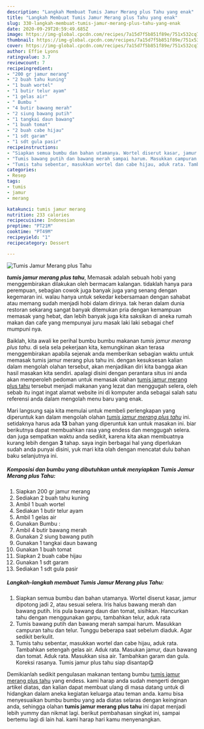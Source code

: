 ```yaml
---
description: "Langkah Membuat Tumis Jamur Merang plus Tahu yang enak"
title: "Langkah Membuat Tumis Jamur Merang plus Tahu yang enak"
slug: 330-langkah-membuat-tumis-jamur-merang-plus-tahu-yang-enak
date: 2020-09-29T20:59:49.685Z
image: https://img-global.cpcdn.com/recipes/7a15d7f5b851f89e/751x532cq70/tumis-jamur-merang-plus-tahu-foto-resep-utama.jpg
thumbnail: https://img-global.cpcdn.com/recipes/7a15d7f5b851f89e/751x532cq70/tumis-jamur-merang-plus-tahu-foto-resep-utama.jpg
cover: https://img-global.cpcdn.com/recipes/7a15d7f5b851f89e/751x532cq70/tumis-jamur-merang-plus-tahu-foto-resep-utama.jpg
author: Effie Lyons
ratingvalue: 3.7
reviewcount: 7
recipeingredient:
- "200 gr jamur merang"
- "2 buah tahu kuning"
- "1 buah wortel"
- "1 butir telur ayam"
- "1 gelas air"
- " Bumbu "
- "4 butir bawang merah"
- "2 siung bawang putih"
- "1 tangkai daun bawang"
- "1 buah tomat"
- "2 buah cabe hijau"
- "1 sdt garam"
- "1 sdt gula pasir"
recipeinstructions:
- "Siapkan semua bumbu dan bahan utamanya. Wortel diserut kasar, jamur dipotong jadi 2, atau sesuai selera. Iris halus bawang merah dan bawang putih. Iris pula bawang daun dan tomat, sisihkan. Hancurkan tahu dengan menggunakan garpu, tambahkan telur, aduk rata"
- "Tumis bawang putih dan bawang merah sampai harum. Masukkan campuran tahu dan telur. Tunggu beberapa saat sebelum diaduk. Agar sedikit berkulit."
- "Tumis tahu sebentar, masukkan wortel dan cabe hijau, aduk rata. Tambahkan setengah gelas air. Aduk rata. Masukan jamur, daun bawang dan tomat. Aduk rata. Masukkan sisa air. Tambahkan garam dan gula. Koreksi rasanya. Tumis jamur plus tahu siap disantap😋"
categories:
- Resep
tags:
- tumis
- jamur
- merang

katakunci: tumis jamur merang 
nutrition: 233 calories
recipecuisine: Indonesian
preptime: "PT21M"
cooktime: "PT49M"
recipeyield: "1"
recipecategory: Dessert

---
```



![Tumis Jamur Merang plus Tahu](https://img-global.cpcdn.com/recipes/7a15d7f5b851f89e/751x532cq70/tumis-jamur-merang-plus-tahu-foto-resep-utama.jpg)

<b><i>tumis jamur merang plus tahu</i></b>, Memasak adalah sebuah hobi yang menggembirakan dilakukan oleh bermacam kalangan. tidaklah hanya para perempuan, sebagian cowok juga banyak juga yang senang dengan kegemaran ini. walau hanya untuk sekedar kebersamaan dengan sahabat atau memang sudah menjadi hobi dalam dirinya. tak heran dalam dunia restoran sekarang sangat banyak ditemukan pria dengan kemampuan memasak yang hebat, dan lebih banyak juga kita saksikan di aneka rumah makan dan cafe yang mempunyai juru masak laki laki sebagai chef mumpuni nya.

Baiklah, kita awali ke perihal bumbu bumbu makanan <i>tumis jamur merang plus tahu</i>. di sela sela pekerjaan kita, kemungkinan akan terasa menggembirakan apabila sejenak anda memberikan sebagian waktu untuk memasak tumis jamur merang plus tahu ini. dengan kesuksesan kalian dalam mengolah olahan tersebut, akan menjadikan diri kita bangga akan hasil masakan kita sendiri. apalagi disini dengan perantara situs ini anda akan memperoleh pedoman untuk memasak olahan <u>tumis jamur merang plus tahu</u> tersebut menjadi makanan yang lezat dan menggugah selera, oleh sebab itu ingat ingat alamat website ini di komputer anda sebagai salah satu referensi anda dalam mengolah menu baru yang enak.




Mari langsung saja kita memulai untuk membeli perlengkapan yang diperuntuk kan dalam mengolah olahan <u><i>tumis jamur merang plus tahu</i></u> ini. setidaknya harus ada <b>13</b> bahan yang diperuntuk kan untuk masakan ini. biar berikutnya dapat membuahkan rasa yang endess dan menggugah selera. dan juga sempatkan waktu anda sedikit, karena kita akan membuatnya kurang lebih dengan <b>3</b> tahap. saya ingin berbagai hal yang diperlukan sudah anda punyai disini, yuk mari kita olah dengan mencatat dulu bahan baku selanjutnya ini.

<!--inarticleads1-->

##### Komposisi dan bumbu yang dibutuhkan untuk menyiapkan Tumis Jamur Merang plus Tahu:

1. Siapkan 200 gr jamur merang
1. Sediakan 2 buah tahu kuning
1. Ambil 1 buah wortel
1. Sediakan 1 butir telur ayam
1. Ambil 1 gelas air
1. Gunakan  Bumbu :
1. Ambil 4 butir bawang merah
1. Gunakan 2 siung bawang putih
1. Gunakan 1 tangkai daun bawang
1. Gunakan 1 buah tomat
1. Siapkan 2 buah cabe hijau
1. Gunakan 1 sdt garam
1. Sediakan 1 sdt gula pasir




<!--inarticleads2-->

##### Langkah-langkah membuat Tumis Jamur Merang plus Tahu:

1. Siapkan semua bumbu dan bahan utamanya. Wortel diserut kasar, jamur dipotong jadi 2, atau sesuai selera. Iris halus bawang merah dan bawang putih. Iris pula bawang daun dan tomat, sisihkan. Hancurkan tahu dengan menggunakan garpu, tambahkan telur, aduk rata
1. Tumis bawang putih dan bawang merah sampai harum. Masukkan campuran tahu dan telur. Tunggu beberapa saat sebelum diaduk. Agar sedikit berkulit.
1. Tumis tahu sebentar, masukkan wortel dan cabe hijau, aduk rata. Tambahkan setengah gelas air. Aduk rata. Masukan jamur, daun bawang dan tomat. Aduk rata. Masukkan sisa air. Tambahkan garam dan gula. Koreksi rasanya. Tumis jamur plus tahu siap disantap😋




Demikianlah sedikit pengulasan makanan tentang bumbu <u>tumis jamur merang plus tahu</u> yang endess. kami harap anda sudah mengerti dengan artikel diatas, dan kalian dapat membuat ulang di masa datang untuk di hidangkan dalam aneka kegiatan keluarga atau teman anda. kamu bisa menyesuaikan bumbu bumbu yang ada diatas selaras dengan keinginan anda, sehingga olahan <b>tumis jamur merang plus tahu</b> ini dapat menjadi lebih yummy dan nikmat lagi. berikut pembahasan singkat ini, sampai bertemu lagi di lain hal. kami harap hari kamu menyenangkan.
